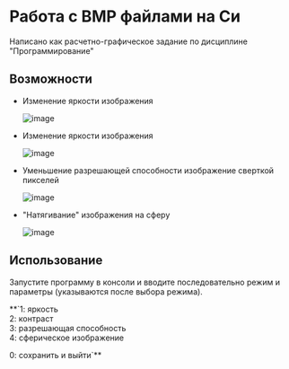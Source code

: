 # Работа с BMP файлами на Си

Написано как расчетно-графическое задание по дисциплине "Программирование"


## Возможности
- Изменение яркости изображения
    
  ![image](https://github.com/user-attachments/assets/c24a3da7-1d52-4606-8245-927b82aefceb)  
  

- Изменение яркости изображения
  
  ![image](https://github.com/user-attachments/assets/b82662ca-0181-4a0d-9d0b-6e8ab2583041)
  
  
- Уменьшение разрешающей способности изображение сверткой пикселей
  
  ![image](https://github.com/user-attachments/assets/6caf9495-05bb-42ec-9dda-be53d0f502fc)
  
  
- "Натягивание" изображения на сферу
  
  ![image](https://github.com/user-attachments/assets/3cf79212-c2e0-4b69-9a52-9f6c79d28aad)
  

## Использование
Запустите программу в консоли и вводите последовательно режим и параметры (указываются после выбора режима).  
  
**`1: яркость  
  2: контраст  
  3: разрешающая способность  
  4: сферическое изображение  
  
  0: сохранить и выйти`**
